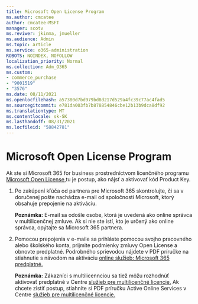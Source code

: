 ```yaml
---
title: Microsoft Open License Program
ms.author: cmcatee
author: cmcatee-MSFT
manager: scotv
ms.reviwer: jkinma, jmueller
ms.audience: Admin
ms.topic: article
ms.service: o365-administration
ROBOTS: NOINDEX, NOFOLLOW
localization_priority: Normal
ms.collection: Adm_O365
ms.custom:
- commerce_purchase
- "9001519"
- "3576"
ms.date: 08/11/2021
ms.openlocfilehash: a57380d7bd979bd8d217d529a4fc39c77ac4fad5
ms.sourcegitcommit: e781da003fb7b878854846cbe12b13b9dca8df92
ms.translationtype: MT
ms.contentlocale: sk-SK
ms.lasthandoff: 08/31/2021
ms.locfileid: "58842781"
---
```

# <a name="microsoft-open-license-program"></a>Microsoft Open License Program

Ak ste si Microsoft 365 for business prostredníctvom licenčného programu [Microsoft Open License,](https://go.microsoft.com/fwlink/p/?LinkID=613298)tu je postup, ako nájsť a aktivovať kód Product Key.

1. Po zakúpení kľúča od partnera pre Microsoft 365 skontrolujte, či sa v doručenej pošte nachádza e-mail od spoločnosti Microsoft, ktorý obsahuje prepojenie na aktiváciu.

    **Poznámka:** E-mail sa odošle osobe, ktorá je uvedená ako online správca v multilicenčnej zmluve. Ak si nie ste istí, kto je určený ako online správca, opýtajte sa Microsoft 365 partnera.
1. Pomocou prepojenia v e-maile sa prihláste pomocou svojho pracovného alebo školského konta, prijmite podmienky zmluvy Open License a obnovte predplatné. Podrobného sprievodcu nájdete v PDF príručke na stiahnutie s návodom na aktiváciu [online služieb: Microsoft 365 predplatné.](https://go.microsoft.com/fwlink/p/?LinkId=618100)

    **Poznámka:** Zákazníci s multilicennciou sa tiež môžu rozhodnúť aktivovať predplatné v Centre [služieb pre multilicenčné licencie.](https://go.microsoft.com/fwlink/p/?LinkID=282016) Ak chcete zistiť postup, stiahnite si PDF príručku Active Online Services v Centre [služieb pre multilicenčné licencie.](https://go.microsoft.com/fwlink/p/?LinkId=618096)